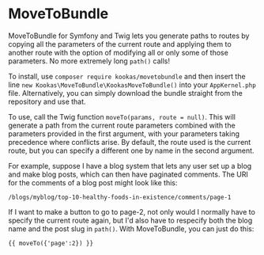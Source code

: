 # MoveToBundle
MoveToBundle for Symfony and Twig lets you generate paths to routes by copying all the parameters of the current route and applying them to another route with the option of modifying all or only some of those parameters. No more extremely long ```path()``` calls!

To install, use ```composer require kookas/movetobundle``` and then insert the line ```new Kookas\MoveToBundle\KookasMoveToBundle()``` into your ```AppKernel.php``` file. Alternatively, you can simply download the bundle straight from the repository and use that.

To use, call the Twig function ```moveTo(params, route = null)```. This will generate a path from the current route parameters combined with the parameters provided in the first argument, with your parameters taking precedence where conflicts arise. By default, the route used is the current route, but you can specify a different one by name in the second argument.

For example, suppose I have a blog system that lets any user set up a blog and make blog posts, which can then have paginated comments. The URI for the comments of a blog post might look like this:

``` /blogs/myblog/top-10-healthy-foods-in-existence/comments/page-1 ```

If I want to make a button to go to page-2, not only would I normally have to specify the current route again, but I'd also have to respecify both the blog name and the post slug in ```path()```. With MoveToBundle, you can just do this:

```{{ moveTo({'page':2}) }}```
